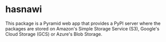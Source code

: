 # hasnawi
This package is a Pyramid web app that provides a PyPI server where the packages are stored on Amazon's Simple Storage Service (S3), Google's Cloud Storage (GCS) or Azure's Blob Storage.
